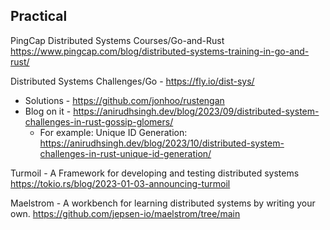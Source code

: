 ## Practical

PingCap Distributed Systems Courses/Go-and-Rust
https://www.pingcap.com/blog/distributed-systems-training-in-go-and-rust/

Distributed Systems Challenges/Go - https://fly.io/dist-sys/
- Solutions - https://github.com/jonhoo/rustengan
- Blog on it - https://anirudhsingh.dev/blog/2023/09/distributed-system-challenges-in-rust-gossip-glomers/
	- For example: Unique ID Generation: https://anirudhsingh.dev/blog/2023/10/distributed-system-challenges-in-rust-unique-id-generation/

Turmoil - A Framework for developing and testing distributed systems
https://tokio.rs/blog/2023-01-03-announcing-turmoil

Maelstrom - A workbench for learning distributed systems by writing your own.
https://github.com/jepsen-io/maelstrom/tree/main
